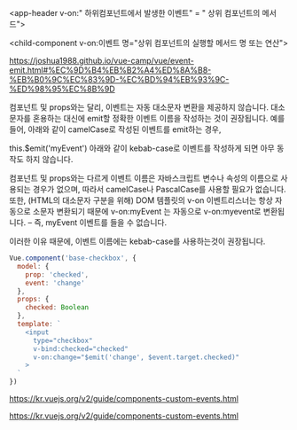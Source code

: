 <app-header v-on:" 하위컴포넌트에서 발생한 이벤트" = " 상위 컴포넌트의 메서드"></app-header>

 <child-component v-on:이벤트 명="상위 컴포넌트의 실행할 메서드 명 또는 연산"></child-component>

 https://joshua1988.github.io/vue-camp/vue/event-emit.html#%EC%9D%B4%EB%B2%A4%ED%8A%B8-%EB%B0%9C%EC%83%9D-%EC%BD%94%EB%93%9C-%ED%98%95%EC%8B%9D
 
컴포넌트 및 props와는 달리, 이벤트는 자동 대소문자 변환을 제공하지 않습니다. 대소문자를 혼용하는 대신에 emit할 정확한 이벤트 이름을 작성하는 것이 권장됩니다. 예를 들어, 아래와 같이 camelCase로 작성된 이벤트를 emit하는 경우,

this.$emit('myEvent')
아래와 같이 kebab-case로 이벤트를 작성하게 되면 아무 동작도 하지 않습니다.

<!-- 이벤트가 동작하지 않음 -->
<my-component v-on:my-event="doSomething"></my-component>
컴포넌트 및 props와는 다르게 이벤트 이름은 자바스크립트 변수나 속성의 이름으로 사용되는 경우가 없으며, 따라서 camelCase나 PascalCase를 사용할 필요가 없습니다. 또한, (HTML의 대소문자 구분을 위해) DOM 템플릿의 v-on 이벤트리스너는 항상 자동으로 소문자 변환되기 때문에 v-on:myEvent 는 자동으로 v-on:myevent로 변환됩니다. – 즉, myEvent 이벤트를 들을 수 없습니다.

이러한 이유 때문에, 이벤트 이름에는 kebab-case를 사용하는것이 권장됩니다.

```js
Vue.component('base-checkbox', {
  model: {
    prop: 'checked',
    event: 'change'
  },
  props: {
    checked: Boolean
  },
  template: `
    <input
      type="checkbox"
      v-bind:checked="checked"
      v-on:change="$emit('change', $event.target.checked)"
    >
  `
})
```

https://kr.vuejs.org/v2/guide/components-custom-events.html

https://kr.vuejs.org/v2/guide/components-custom-events.html